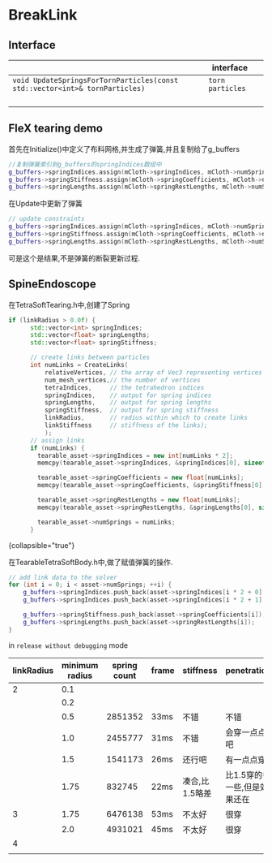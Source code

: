 # BreakLink

## Interface

|                                                                             | interface        |     |
|-----------------------------------------------------------------------------|------------------|-----|
| `void UpdateSpringsForTornParticles(const std::vector<int>& tornParticles)` | `torn particles` |     |
|                                                                             |                  |     |
|                                                                             |                  |     |
|                                                                             |                  |     |
|                                                                             |                  |     |

## FleX tearing demo

首先在Initialize()中定义了布料网格,并生成了弹簧,并且复制给了g_buffers

```C++
//复制弹簧索引到g_buffers的springIndices数组中
g_buffers->springIndices.assign(mCloth->springIndices, mCloth->numSprings * 2);
g_buffers->springStiffness.assign(mCloth->springCoefficients, mCloth->numSprings);
g_buffers->springLengths.assign(mCloth->springRestLengths, mCloth->numSprings);
```

在Update中更新了弹簧

```C++
// update constraints
g_buffers->springIndices.assign(mCloth->springIndices, mCloth->numSprings * 2);
g_buffers->springStiffness.assign(mCloth->springCoefficients, mCloth->numSprings);
g_buffers->springLengths.assign(mCloth->springRestLengths, mCloth->numSprings);
```

可是这个是结果,不是弹簧的断裂更新过程.

## SpineEndoscope

在TetraSoftTearing.h中,创建了Spring

```C++
if (linkRadius > 0.0f) {
      std::vector<int> springIndices;
      std::vector<float> springLengths;
      std::vector<float> springStiffness;

      // create links between particles
      int numLinks = CreateLinks(
          relativeVertices, // the array of Vec3 representing vertices positions
          num_mesh_vertices,// the number of vertices
          tetraIndices,     // the tetrahedron indices
          springIndices,    // output for spring indices
          springLengths,    // output for spring lengths
          springStiffness,  // output for spring stiffness
          linkRadius,       // radius within which to create links
          linkStiffness     // stiffness of the links);
          );
      // assign links
      if (numLinks) {
        tearable_asset->springIndices = new int[numLinks * 2];
        memcpy(tearable_asset->springIndices, &springIndices[0], sizeof(int) * springIndices.size());

        tearable_asset->springCoefficients = new float[numLinks];
        memcpy(tearable_asset->springCoefficients, &springStiffness[0], sizeof(float) * numLinks);

        tearable_asset->springRestLengths = new float[numLinks];
        memcpy(tearable_asset->springRestLengths, &springLengths[0], sizeof(float) * numLinks);

        tearable_asset->numSprings = numLinks;
      }
```

{collapsible="true"}

在TearableTetraSoftBody.h中,做了赋值弹簧的操作.

```C++
// add link data to the solver
for (int i = 0; i < asset->numSprings; ++i) {
    g_buffers->springIndices.push_back(asset->springIndices[i * 2 + 0] + m_particleOffset);
    g_buffers->springIndices.push_back(asset->springIndices[i * 2 + 1] + m_particleOffset);

    g_buffers->springStiffness.push_back(asset->springCoefficients[i]);
    g_buffers->springLengths.push_back(asset->springRestLengths[i]);
}
```

in `release without debugging` mode

| linkRadius | minimum radius | spring count | frame | stiffness | penetration      |
|------------|----------------|--------------|-------|-----------|------------------|
| 2          | 0.1            |              |       |           |                  |
|            | 0.2            |              |       |           |                  |
|            | 0.5            | 2851352      | 33ms  | 不错        | 不错               |
|            | 1.0            | 2455777      | 31ms  | 不错        | 会穿一点点吧           |
|            | 1.5            | 1541173      | 26ms  | 还行吧       | 有一点点穿            |
|            | 1.75           | 832745       | 22ms  | 凑合,比1.5略差 | 比1.5穿的多一些,但是效果还在 |
| 3          | 1.75           | 6476138      | 53ms  | 不太好       | 很穿               |
|            | 2.0            | 4931021      | 45ms  | 不太好       | 很穿               |
| 4          |                |              |       |           |                  |
|            |                |              |       |           |                  |













